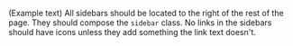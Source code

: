 (Example text) All sidebars should be located to the right of the rest of the
page. They should compose the `sidebar` class. No links in the sidebars should
have icons unless they add something the link text doesn't.
